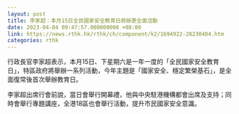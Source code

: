 ```yaml
---
layout: post
title: 李家超：本月15日全民國家安全教育日將辦更全面活動
date: 2023-04-04 09:47:57.000000000 +08:00
link: https://news.rthk.hk/rthk/ch/component/k2/1694922-20230404.htm
categories: rthk
---
```


行政長官李家超表示，本月15日、下星期六是一年一度的「全民國家安全教育日」，特區政府將舉辦一系列活動，今年主題是「國家安全、穩定繁榮基石」，是全面復常後首次舉辦教育日。

李家超出席行會前說，當日會舉行開幕禮，他與中央駐港機構都會出席及支持；同時會舉行專題講座，全港18區也會舉行活動，提升市民國家安全意識。
